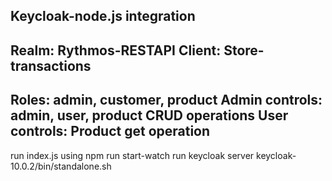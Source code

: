 Keycloak-node.js integration 
----------------------------
Realm: Rythmos-RESTAPI
Client: Store-transactions
----------------------------
Roles: admin, customer, product 
Admin controls: admin, user, product CRUD operations
User controls: Product get operation
----------------------------
run index.js using npm run start-watch
run keycloak server keycloak-10.0.2/bin/standalone.sh